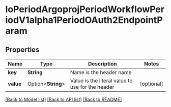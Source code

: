 # IoPeriodArgoprojPeriodWorkflowPeriodV1alpha1PeriodOAuth2EndpointParam

## Properties

Name | Type | Description | Notes
------------ | ------------- | ------------- | -------------
**key** | **String** | Name is the header name | 
**value** | Option<**String**> | Value is the literal value to use for the header | [optional]

[[Back to Model list]](../README.md#documentation-for-models) [[Back to API list]](../README.md#documentation-for-api-endpoints) [[Back to README]](../README.md)



